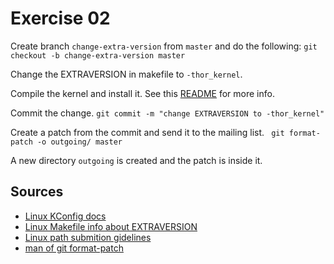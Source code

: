# Exercise 02

Create branch `change-extra-version` from `master` and do the following:
`git checkout -b change-extra-version master`

Change the EXTRAVERSION in makefile to `-thor_kernel`.

Compile the kernel and install it.
See this [README](../ex00/Readme.md) for more info.

Commit the change.
`git commit -m "change EXTRAVERSION to -thor_kernel"`

Create a patch from the commit and send it to the mailing list.
` git format-patch -o outgoing/ master`

A new directory `outgoing` is created and the patch is inside it.


## Sources
<!-- https://docs.kernel.org/kbuild/makefiles.html#kbuild-variables -->
 - [Linux KConfig docs](https://www.kernel.org/doc/html/v6.2/kbuild/kconfig.html)
 - [Linux Makefile info about EXTRAVERSION](https://kernel.org/doc/html/v6.2/kbuild/makefiles.html#kbuild-variables)
 - [Linux path submition gidelines](https://www.kernel.org/doc/html/v6.2/process/submit-checklist.html)
 - [man of git format-patch](https://git-scm.com/docs/git-format-patch/en)
